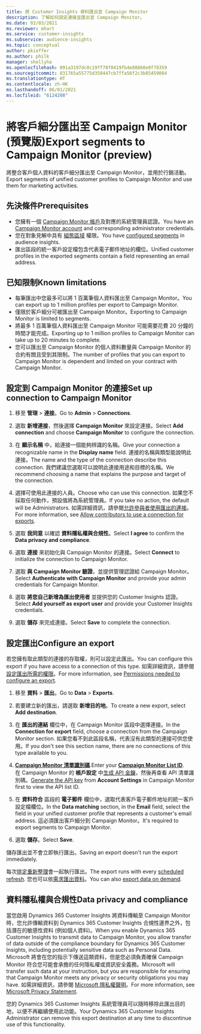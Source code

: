 ```yaml
---
title: 將 Customer Insights 資料匯出至 Campaign Monitor
description: 了解如何設定連接並匯出至 Campaign Monitor。
ms.date: 03/03/2021
ms.reviewer: mhart
ms.service: customer-insights
ms.subservice: audience-insights
ms.topic: conceptual
author: pkieffer
ms.author: philk
manager: shellyha
ms.openlocfilehash: 091a3197dc0c19ff78f0419fb4e88868e0f78359
ms.sourcegitcommit: 831765a55775d358447cb7ffa56f2c3b85459084
ms.translationtype: HT
ms.contentlocale: zh-HK
ms.lasthandoff: 06/01/2021
ms.locfileid: "6124208"
---
```

# <a name="export-segments-to-campaign-monitor-preview"></a><span data-ttu-id="f1929-103">將客戶細分匯出至 Campaign Monitor (預覽版)</span><span class="sxs-lookup"><span data-stu-id="f1929-103">Export segments to Campaign Monitor (preview)</span></span>

<span data-ttu-id="f1929-104">將整合客戶個人資料的客戶細分匯出至 Campaign Monitor，並用於行銷活動。</span><span class="sxs-lookup"><span data-stu-id="f1929-104">Export segments of unified customer profiles to Campaign Monitor and use them for marketing activities.</span></span>

## <a name="prerequisites"></a><span data-ttu-id="f1929-105">先決條件</span><span class="sxs-lookup"><span data-stu-id="f1929-105">Prerequisites</span></span>

-   <span data-ttu-id="f1929-106">您擁有一個 [Campaign Monitor 帳戶](https://www.campaignmonitor.com/)及對應的系統管理員認證。</span><span class="sxs-lookup"><span data-stu-id="f1929-106">You have an [Campaign Monitor account](https://www.campaignmonitor.com/) and corresponding administrator credentials.</span></span>
-   <span data-ttu-id="f1929-107">您在對象見解中具有 [組態區域](segments.md) 權限。</span><span class="sxs-lookup"><span data-stu-id="f1929-107">You have [configured segments](segments.md) in audience insights.</span></span>
-   <span data-ttu-id="f1929-108">匯出區段的統一客戶設定檔包含代表電子郵件地址的欄位。</span><span class="sxs-lookup"><span data-stu-id="f1929-108">Unified customer profiles in the exported segments contain a field representing an email address.</span></span>

## <a name="known-limitations"></a><span data-ttu-id="f1929-109">已知限制</span><span class="sxs-lookup"><span data-stu-id="f1929-109">Known limitations</span></span>

- <span data-ttu-id="f1929-110">每筆匯出中您最多可以將 1 百萬筆個人資料匯出至 Campaign Monitor。</span><span class="sxs-lookup"><span data-stu-id="f1929-110">You can export up to 1 million profiles per export to Campaign Monitor.</span></span>
- <span data-ttu-id="f1929-111">僅限於客戶細分可被匯出至 Campaign Monitor。</span><span class="sxs-lookup"><span data-stu-id="f1929-111">Exporting to Campaign Monitor is limited to segments.</span></span>
- <span data-ttu-id="f1929-112">將最多 1 百萬筆個人資料匯出至 Campaign Monitor 可能需要花費 20 分鐘的時間才能完成。</span><span class="sxs-lookup"><span data-stu-id="f1929-112">Exporting up to 1 million profiles to Campaign Monitor can take up to 20 minutes to complete.</span></span> 
- <span data-ttu-id="f1929-113">您可以匯出至 Campaign Monitor 的個人資料數量與 Campaign Monitor 的合約有關且受到其限制。</span><span class="sxs-lookup"><span data-stu-id="f1929-113">The number of profiles that you can export to Campaign Monitor is dependent and limited on your contract with Campaign Monitor.</span></span>

## <a name="set-up-connection-to-campaign-monitor"></a><span data-ttu-id="f1929-114">設定到 Campaign Monitor 的連接</span><span class="sxs-lookup"><span data-stu-id="f1929-114">Set up connection to Campaign Monitor</span></span>

1. <span data-ttu-id="f1929-115">移至 **管理** > **連接**。</span><span class="sxs-lookup"><span data-stu-id="f1929-115">Go to **Admin** > **Connections**.</span></span>

1. <span data-ttu-id="f1929-116">選取 **新增連接**，然後選擇 **Campaign Monitor** 來設定連接。</span><span class="sxs-lookup"><span data-stu-id="f1929-116">Select **Add connection** and choose **Campaign Monitor** to configure the connection.</span></span>

1. <span data-ttu-id="f1929-117">在 **顯示名稱** 中，給連接一個能夠辨識的名稱。</span><span class="sxs-lookup"><span data-stu-id="f1929-117">Give your connection a recognizable name in the **Display name** field.</span></span> <span data-ttu-id="f1929-118">連接的名稱與類型能說明此連接。</span><span class="sxs-lookup"><span data-stu-id="f1929-118">The name and the type of the connection describe this connection.</span></span> <span data-ttu-id="f1929-119">我們建議您選取可以說明此連接用途和目標的名稱。</span><span class="sxs-lookup"><span data-stu-id="f1929-119">We recommend choosing a name that explains the purpose and target of the connection.</span></span>

1. <span data-ttu-id="f1929-120">選擇可使用此連接的人員。</span><span class="sxs-lookup"><span data-stu-id="f1929-120">Choose who can use this connection.</span></span> <span data-ttu-id="f1929-121">如果您不採取任何動作，預設值將為系統管理員。</span><span class="sxs-lookup"><span data-stu-id="f1929-121">If you take no action, the default will be Administrators.</span></span> <span data-ttu-id="f1929-122">如需詳細資訊，請參閱[允許參與者使用匯出的連接](connections.md#allow-contributors-to-use-a-connection-for-exports)。</span><span class="sxs-lookup"><span data-stu-id="f1929-122">For more information, see [Allow contributors to use a connection for exports](connections.md#allow-contributors-to-use-a-connection-for-exports).</span></span>

1. <span data-ttu-id="f1929-123">選取 **我同意** 以確認 **資料隱私權與合規性**。</span><span class="sxs-lookup"><span data-stu-id="f1929-123">Select **I agree** to confirm the **Data privacy and compliance**.</span></span>

1. <span data-ttu-id="f1929-124">選取 **連接** 來初始化與 Campaign Monitor 的連接。</span><span class="sxs-lookup"><span data-stu-id="f1929-124">Select **Connect** to initialize the connection to Campaign Monitor.</span></span>

1. <span data-ttu-id="f1929-125">選取 **與 Campaign Monitor 驗證**，並提供管理認證給 Campaign Monitor。</span><span class="sxs-lookup"><span data-stu-id="f1929-125">Select **Authenticate with Campaign Monitor** and provide your admin credentials for Campaign Monitor.</span></span>

1. <span data-ttu-id="f1929-126">選取 **將您自己新增為匯出使用者** 並提供您的 Customer Insights 認證。</span><span class="sxs-lookup"><span data-stu-id="f1929-126">Select **Add yourself as export user** and provide your Customer Insights credentials.</span></span>

1. <span data-ttu-id="f1929-127">選取 **儲存** 來完成連接。</span><span class="sxs-lookup"><span data-stu-id="f1929-127">Select **Save** to complete the connection.</span></span>

## <a name="configure-an-export"></a><span data-ttu-id="f1929-128">設定匯出</span><span class="sxs-lookup"><span data-stu-id="f1929-128">Configure an export</span></span>

<span data-ttu-id="f1929-129">若您擁有取此類型的連接的存取權，則可以設定此匯出。</span><span class="sxs-lookup"><span data-stu-id="f1929-129">You can configure this export if you have access to a connection of this type.</span></span> <span data-ttu-id="f1929-130">如需詳細資訊，請參閱[設定匯出所需的權限](export-destinations.md#set-up-a-new-export)。</span><span class="sxs-lookup"><span data-stu-id="f1929-130">For more information, see [Permissions needed to configure an export](export-destinations.md#set-up-a-new-export).</span></span>

1. <span data-ttu-id="f1929-131">移至 **資料** > **匯出**。</span><span class="sxs-lookup"><span data-stu-id="f1929-131">Go to **Data** > **Exports**.</span></span>

1. <span data-ttu-id="f1929-132">若要建立新的匯出，請選取 **新增目的地**。</span><span class="sxs-lookup"><span data-stu-id="f1929-132">To create a new export, select **Add destination**.</span></span>

1. <span data-ttu-id="f1929-133">在 **匯出的連結** 欄位中，在 Campaign Monitor 區段中選擇連接。</span><span class="sxs-lookup"><span data-stu-id="f1929-133">In the **Connection for export** field, choose a connection from the Campaign Monitor section.</span></span> <span data-ttu-id="f1929-134">如果您看不到此區段名稱，代表沒有此類型的連接可供您使用。</span><span class="sxs-lookup"><span data-stu-id="f1929-134">If you don't see this section name, there are no connections of this type available to you.</span></span>

1. <span data-ttu-id="f1929-135">[**Campaign Monitor 清單識別碼**](https://www.campaignmonitor.com/api/getting-started/#your-list-id).</span><span class="sxs-lookup"><span data-stu-id="f1929-135">Enter your [**Campaign Monitor List ID**](https://www.campaignmonitor.com/api/getting-started/#your-list-id).</span></span>    
   <span data-ttu-id="f1929-136">在 Campaign Monitor 的 **帳戶設定** 中[生成 API 金鑰](https://www.campaignmonitor.com/api/getting-started/)，然後再查看 API 清單識別碼。</span><span class="sxs-lookup"><span data-stu-id="f1929-136">[Generate the API key](https://www.campaignmonitor.com/api/getting-started/) from **Account Settings** in Campaign Monitor first to view the API list ID.</span></span>  

3. <span data-ttu-id="f1929-137">在 **資料符合** 區段的 **電子郵件** 欄位中，選取代表客戶電子郵件地址的統一客戶設定檔欄位。</span><span class="sxs-lookup"><span data-stu-id="f1929-137">In the **Data matching** section, in the **Email** field, select the field in your unified customer profile that represents a customer's email address.</span></span> <span data-ttu-id="f1929-138">這必須匯出客戶細分到 Campaign Monitor。</span><span class="sxs-lookup"><span data-stu-id="f1929-138">It's required to export segments to Campaign Monitor.</span></span>

1. <span data-ttu-id="f1929-139">選取 **儲存**。</span><span class="sxs-lookup"><span data-stu-id="f1929-139">Select **Save**.</span></span>

<span data-ttu-id="f1929-140">儲存匯出並不會立即執行匯出。</span><span class="sxs-lookup"><span data-stu-id="f1929-140">Saving an export doesn't run the export immediately.</span></span>

<span data-ttu-id="f1929-141">每次[排定重新整理](system.md#schedule-tab)會一起執行匯出。</span><span class="sxs-lookup"><span data-stu-id="f1929-141">The export runs with every [scheduled refresh](system.md#schedule-tab).</span></span> <span data-ttu-id="f1929-142">您也可以依[需求匯出資料](export-destinations.md#run-exports-on-demand)。</span><span class="sxs-lookup"><span data-stu-id="f1929-142">You can also [export data on demand](export-destinations.md#run-exports-on-demand).</span></span> 


## <a name="data-privacy-and-compliance"></a><span data-ttu-id="f1929-143">資料隱私權與合規性</span><span class="sxs-lookup"><span data-stu-id="f1929-143">Data privacy and compliance</span></span>

<span data-ttu-id="f1929-144">當您啟用 Dynamics 365 Customer Insights 將資料傳輸至 Campaign Monitor 時，您允許傳輸資料到 Dynamics 365 Customer Insights 合規性邊界之外，包括潛在的敏感性資料 (例如個人資料)。</span><span class="sxs-lookup"><span data-stu-id="f1929-144">When you enable Dynamics 365 Customer Insights to transmit data to Campaign Monitor, you allow transfer of data outside of the compliance boundary for Dynamics 365 Customer Insights, including potentially sensitive data such as Personal Data.</span></span> <span data-ttu-id="f1929-145">Microsoft 將會在您的指示下傳送這類資料，但是您必須負責確保 Campaign Monitor 符合您可能會承擔的任何隱私權或資訊安全義務。</span><span class="sxs-lookup"><span data-stu-id="f1929-145">Microsoft will transfer such data at your instruction, but you are responsible for ensuring that Campaign Monitor meets any privacy or security obligations you may have.</span></span> <span data-ttu-id="f1929-146">如需詳細資訊，請參閱 [Microsoft 隱私權聲明](https://go.microsoft.com/fwlink/?linkid=396732)。</span><span class="sxs-lookup"><span data-stu-id="f1929-146">For more information, see [Microsoft Privacy Statement](https://go.microsoft.com/fwlink/?linkid=396732).</span></span>

<span data-ttu-id="f1929-147">您的 Dynamics 365 Customer Insights 系統管理員可以隨時移除此匯出目的地，以便不再繼續使用此功能。</span><span class="sxs-lookup"><span data-stu-id="f1929-147">Your Dynamics 365 Customer Insights Administrator can remove this export destination at any time to discontinue use of this functionality.</span></span>

